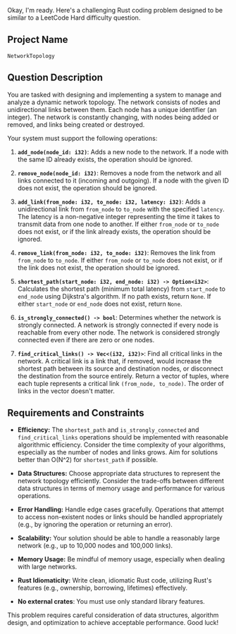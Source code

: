 Okay, I'm ready. Here's a challenging Rust coding problem designed to be similar to a LeetCode Hard difficulty question.

## Project Name

`NetworkTopology`

## Question Description

You are tasked with designing and implementing a system to manage and analyze a dynamic network topology. The network consists of nodes and unidirectional links between them. Each node has a unique identifier (an integer). The network is constantly changing, with nodes being added or removed, and links being created or destroyed.

Your system must support the following operations:

1.  **`add_node(node_id: i32)`**: Adds a new node to the network. If a node with the same ID already exists, the operation should be ignored.

2.  **`remove_node(node_id: i32)`**: Removes a node from the network and all links connected to it (incoming and outgoing). If a node with the given ID does not exist, the operation should be ignored.

3.  **`add_link(from_node: i32, to_node: i32, latency: i32)`**: Adds a unidirectional link from `from_node` to `to_node` with the specified `latency`. The latency is a non-negative integer representing the time it takes to transmit data from one node to another. If either `from_node` or `to_node` does not exist, or if the link already exists, the operation should be ignored.

4.  **`remove_link(from_node: i32, to_node: i32)`**: Removes the link from `from_node` to `to_node`. If either `from_node` or `to_node` does not exist, or if the link does not exist, the operation should be ignored.

5.  **`shortest_path(start_node: i32, end_node: i32) -> Option<i32>`**: Calculates the shortest path (minimum total latency) from `start_node` to `end_node` using Dijkstra's algorithm. If no path exists, return `None`.  If either `start_node` or `end_node` does not exist, return `None`.

6.  **`is_strongly_connected() -> bool`**: Determines whether the network is strongly connected. A network is strongly connected if every node is reachable from every other node. The network is considered strongly connected even if there are zero or one nodes.

7. **`find_critical_links() -> Vec<(i32, i32)>`**: Find all critical links in the network. A critical link is a link that, if removed, would increase the shortest path between its source and destination nodes, or disconnect the destination from the source entirely. Return a vector of tuples, where each tuple represents a critical link `(from_node, to_node)`. The order of links in the vector doesn't matter.

## Requirements and Constraints

*   **Efficiency:** The `shortest_path` and `is_strongly_connected` and `find_critical_links` operations should be implemented with reasonable algorithmic efficiency.  Consider the time complexity of your algorithms, especially as the number of nodes and links grows.  Aim for solutions better than O(N^2) for `shortest_path` if possible.

*   **Data Structures:** Choose appropriate data structures to represent the network topology efficiently. Consider the trade-offs between different data structures in terms of memory usage and performance for various operations.

*   **Error Handling:** Handle edge cases gracefully. Operations that attempt to access non-existent nodes or links should be handled appropriately (e.g., by ignoring the operation or returning an error).

*   **Scalability:** Your solution should be able to handle a reasonably large network (e.g., up to 10,000 nodes and 100,000 links).

*   **Memory Usage:** Be mindful of memory usage, especially when dealing with large networks.

*   **Rust Idiomaticity:** Write clean, idiomatic Rust code, utilizing Rust's features (e.g., ownership, borrowing, lifetimes) effectively.
*   **No external crates**: You must use only standard library features.

This problem requires careful consideration of data structures, algorithm design, and optimization to achieve acceptable performance. Good luck!
